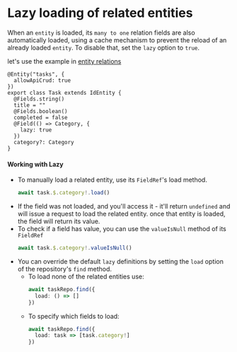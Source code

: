 # Lazy loading of related entities

When an `entity` is loaded, its `many to one` relation fields are also automatically loaded, using a cache mechanism to prevent the reload of an already loaded `entity`. To disable that, set the `lazy` option to `true`.

let's use the example in [entity relations](entity-relations)

```ts{10}
@Entity("tasks", {
  allowApiCrud: true
})
export class Task extends IdEntity {
  @Fields.string()
  title = ""
  @Fields.boolean()
  completed = false
  @Field(() => Category, {
    lazy: true
  })
  category?: Category
}
```

#### Working with Lazy

- To manually load a related entity, use its `FieldRef`'s load method.
  ```ts
  await task.$.category!.load()
  ```
- If the field was not loaded, and you'll access it - it'll return `undefined` and will issue a request to load the related entity. once that entity is loaded, the field will return its value.
- To check if a field has value, you can use the `valueIsNull` method of its `FieldRef`
  ```ts
  await task.$.category!.valueIsNull()
  ```
- You can override the default `lazy` definitions by setting the `load` option of the repository's `find` method.
  - To load none of the related entities use:
    ```ts
    await taskRepo.find({
      load: () => []
    })
    ```
  - To specify which fields to load:
    ```ts
    await taskRepo.find({
      load: task => [task.category!]
    })
    ```
